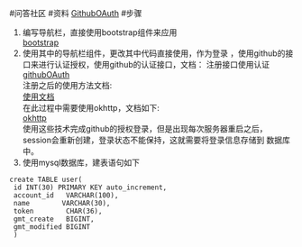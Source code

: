 #问答社区
#资料
[GithubOAuth](https://developer.github.com/apps/)
#步骤
1. 编写导航栏，直接使用bootstrap组件来应用  
[bootstrap](https://v3.bootcss.com/components/)
2. 使用其中的导航栏组件，更改其中代码直接使用，作为登录
，使用github的接口来进行认证授权，使用github的认证接口，文档：
注册接口使用认证  
[githubOAuth](https://developer.github.com/apps/building-oauth-apps/creating-an-oauth-app/)  
注册之后的使用方法文档:  
[使用文档](https://developer.github.com/apps/building-oauth-apps/authorizing-oauth-apps/)  
在此过程中需要使用okhttp，文档如下:  
[okhttp](https://square.github.io/okhttp/)  
使用这些技术完成github的授权登录，但是出现每次服务器重启之后，session会重新创建，登录状态不能保持，这就需要将登录信息存储到
数据库中。
3. 使用mysql数据库，建表语句如下  
```$xslt
create TABLE user(
 id INT(30) PRIMARY KEY auto_increment,
 account_id   VARCHAR(100),
 name        VARCHAR(30),
 token        CHAR(36),
 gmt_create   BIGINT,
 gmt_modified BIGINT
 )
```
